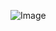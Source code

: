   ![Image](https://github.com/user-attachments/assets/31cb2943-d78c-4c39-8a40-d17604942228)
  
 
   
  
  
